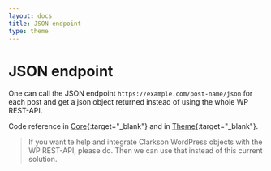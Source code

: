 ```yaml
---
layout: docs
title: JSON endpoint
type: theme
---
```

# JSON endpoint
One can call the JSON endpoint `https://example.com/post-name/json` for each post and get a json object returned instead of using the whole WP REST-API.  


Code reference in [Core](https://github.com/level-level/Clarkson-Core/blob/master/lib/clarkson-core-templates.php#L21){:target="_blank"} and in [Theme](https://github.com/level-level/Clarkson-Theme/blob/master/functions/rewrites.php){:target="_blank"}.

> If you want te help and integrate Clarkson WordPress objects with the WP REST-API, please do. Then we can use that instead of this current solution.